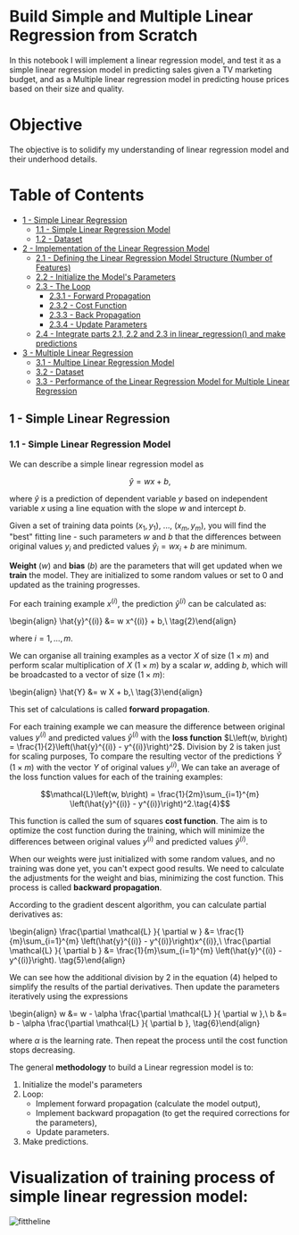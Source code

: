 # Build Simple and Multiple Linear Regression from Scratch

In this notebook I will implement a linear regression model, and test it as a simple linear regression model in predicting sales given a TV marketing budget, and as a Multiple linear regression model in predicting house prices based on their size and quality.

# Objective
The objective is to solidify my understanding of linear regression model and their underhood details.

# Table of Contents

- [ 1 - Simple Linear Regression](#1)
  - [ 1.1 - Simple Linear Regression Model](#1.1)
  - [ 1.2 - Dataset](#1.2)
- [ 2 - Implementation of the Linear Regression Model](#2)
  - [ 2.1 - Defining the Linear Regression Model Structure (Number of Features)](#2.1)
  - [ 2.2 - Initialize the Model's Parameters](#2.2)
  - [ 2.3 - The Loop](#2.3)
      - [ 2.3.1 - Forward Propagation](#2.3.1)
      - [ 2.3.2 - Cost Function](#2.3.2)
      - [ 2.3.3 - Back Propagation](#2.3.3)
      - [ 2.3.4 - Update Parameters](#2.3.4)
  - [ 2.4 - Integrate parts 2.1, 2.2 and 2.3 in linear_regression() and make predictions](#2.4)
- [ 3 - Multiple Linear Regression](#3)
  - [ 3.1 - Multipe Linear Regression Model](#3.1)
  - [ 3.2 - Dataset](#3.2)
  - [ 3.3 - Performance of the Linear Regression Model for Multiple Linear Regression](#3.3)


 <a name='1'></a>
## 1 - Simple Linear Regression

<a name='1.1'></a>
### 1.1 - Simple Linear Regression Model

We can describe a simple linear regression model as

$$\hat{y} = wx + b,\tag{1}$$

where $\hat{y}$ is a prediction of dependent variable $y$ based on independent variable $x$ using a line equation with the slope $w$ and intercept $b$. 

Given a set of training data points $(x_1, y_1)$, ..., $(x_m, y_m)$, you will find the "best" fitting line - such parameters $w$ and $b$ that the differences between original values $y_i$ and predicted values $\hat{y}_i = wx_i + b$ are minimum.

**Weight** ($w$) and **bias** ($b$) are the parameters that will get updated when we **train** the model. They are initialized to some random values or set to 0 and updated as the training progresses.

For each training example $x^{(i)}$, the prediction $\hat{y}^{(i)}$ can be calculated as:

\begin{align}
\hat{y}^{(i)} &=  w x^{(i)} + b,\\
\tag{2}\end{align}

where $i = 1, \dots, m$.

We can organise all training examples as a vector $X$ of size ($1 \times m$) and perform scalar multiplication of $X$ ($1 \times m$) by a scalar $w$, adding $b$, which will be broadcasted to a vector of size ($1 \times m$):

\begin{align}
\hat{Y} &=  w X + b,\\
\tag{3}\end{align}

This set of calculations is called **forward propagation**.

For each training example we can measure the difference between original values $y^{(i)}$ and predicted values $\hat{y}^{(i)}$ with the **loss function** $L\left(w, b\right)  = \frac{1}{2}\left(\hat{y}^{(i)} - y^{(i)}\right)^2$. Division by $2$ is taken just for scaling purposes, To compare the resulting vector of the predictions $\hat{Y}$ ($1 \times m$) with the vector $Y$ of original values $y^{(i)}$, We can take an average of the loss function values for each of the training examples:

$$\mathcal{L}\left(w, b\right)  = \frac{1}{2m}\sum_{i=1}^{m} \left(\hat{y}^{(i)} - y^{(i)}\right)^2.\tag{4}$$

This function is called the sum of squares **cost function**. The aim is to optimize the cost function during the training, which will minimize the differences between original values $y^{(i)}$ and predicted values $\hat{y}^{(i)}$.

When our weights were just initialized with some random values, and no training was done yet, you can't expect good results. We need to calculate the adjustments for the weight and bias, minimizing the cost function. This process is called **backward propagation**. 

According to the gradient descent algorithm, you can calculate partial derivatives as:

\begin{align}
\frac{\partial \mathcal{L} }{ \partial w } &= 
\frac{1}{m}\sum_{i=1}^{m} \left(\hat{y}^{(i)} - y^{(i)}\right)x^{(i)},\\
\frac{\partial \mathcal{L} }{ \partial b } &= 
\frac{1}{m}\sum_{i=1}^{m} \left(\hat{y}^{(i)} - y^{(i)}\right).
\tag{5}\end{align}

We can see how the additional division by $2$ in the equation $(4)$ helped to simplify the results of the partial derivatives. Then update the parameters iteratively using the expressions

\begin{align}
w &= w - \alpha \frac{\partial \mathcal{L} }{ \partial w },\\
b &= b - \alpha \frac{\partial \mathcal{L} }{ \partial b },
\tag{6}\end{align}

where $\alpha$ is the learning rate. Then repeat the process until the cost function stops decreasing.

The general **methodology** to build a Linear regression model is to:
1. Initialize the model's parameters
2. Loop:
    - Implement forward propagation (calculate the model output),
    - Implement backward propagation (to get the required corrections for the parameters),
    - Update parameters.
3. Make predictions.


# Visualization of training process of simple linear regression model:
![fittheline](https://github.com/AbanoubYounan/Build-Linear-Regression-Model-from-Scratch/assets/73174478/863b0b51-35e3-47a9-a3d2-6cc02875e471)
